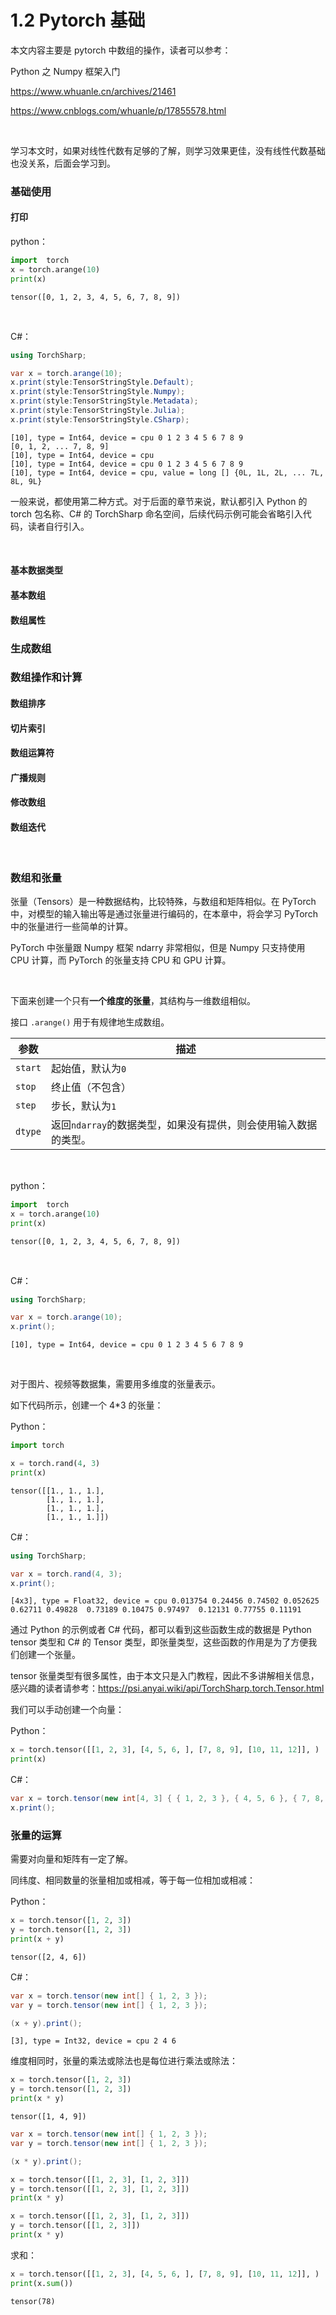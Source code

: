 # 1.2 Pytorch 基础



本文内容主要是 pytorch 中数组的操作，读者可以参考：

Python 之 Numpy 框架入门

https://www.whuanle.cn/archives/21461

https://www.cnblogs.com/whuanle/p/17855578.html

<br />

学习本文时，如果对线性代数有足够的了解，则学习效果更佳，没有线性代数基础也没关系，后面会学习到。



### 基础使用



#### 打印

python：

```python
import  torch
x = torch.arange(10)
print(x)
```

```
tensor([0, 1, 2, 3, 4, 5, 6, 7, 8, 9])
```

<br />

C#：

```csharp
using TorchSharp;

var x = torch.arange(10);
x.print(style:TensorStringStyle.Default);
x.print(style:TensorStringStyle.Numpy);
x.print(style:TensorStringStyle.Metadata);
x.print(style:TensorStringStyle.Julia);
x.print(style:TensorStringStyle.CSharp);
```

```
[10], type = Int64, device = cpu 0 1 2 3 4 5 6 7 8 9
[0, 1, 2, ... 7, 8, 9]
[10], type = Int64, device = cpu
[10], type = Int64, device = cpu 0 1 2 3 4 5 6 7 8 9
[10], type = Int64, device = cpu, value = long [] {0L, 1L, 2L, ... 7L, 8L, 9L}
```



一般来说，都使用第二种方式。对于后面的章节来说，默认都引入 Python 的 torch 包名称、C# 的 TorchSharp 命名空间，后续代码示例可能会省略引入代码，读者自行引入。

<br />



#### 基本数据类型



#### 基本数组



#### 数组属性



### 生成数组



### 数组操作和计算

#### 数组排序

#### 切片索引

#### 数组运算符

#### 广播规则

#### 修改数组

#### 数组迭代



<br />

### 数组和张量

张量（Tensors）是一种数据结构，比较特殊，与数组和矩阵相似。在 PyTorch 中，对模型的输入输出等是通过张量进行编码的，在本章中，将会学习 PyTorch 中的张量进行一些简单的计算。

PyTorch 中张量跟 Numpy 框架 ndarry 非常相似，但是 Numpy 只支持使用 CPU 计算，而 PyTorch 的张量支持 CPU 和 GPU 计算。

<br />

下面来创建一个只有**一个维度的张量**，其结构与一维数组相似。

接口 `.arange()` 用于有规律地生成数组。

| 参数    | 描述                                                         |
| ------- | ------------------------------------------------------------ |
| `start` | 起始值，默认为`0`                                            |
| `stop`  | 终止值（不包含）                                             |
| `step`  | 步长，默认为`1`                                              |
| `dtype` | 返回`ndarray`的数据类型，如果没有提供，则会使用输入数据的类型。 |

<br />

python：

```python
import  torch
x = torch.arange(10)
print(x)
```

```
tensor([0, 1, 2, 3, 4, 5, 6, 7, 8, 9])
```

<br />

C#：

```csharp
using TorchSharp;

var x = torch.arange(10);
x.print();
```

```
[10], type = Int64, device = cpu 0 1 2 3 4 5 6 7 8 9
```

<br />



对于图片、视频等数据集，需要用多维度的张量表示。

如下代码所示，创建一个 4*3 的张量：

Python：

```python
import torch

x = torch.rand(4, 3)
print(x)

```

```
tensor([[1., 1., 1.],
        [1., 1., 1.],
        [1., 1., 1.],
        [1., 1., 1.]])
```





C#：

```csharp
using TorchSharp;

var x = torch.rand(4, 3);
x.print();
```

```
[4x3], type = Float32, device = cpu 0.013754 0.24456 0.74502 0.052625 0.62711 0.49828  0.73189 0.10475 0.97497  0.12131 0.77755 0.11191
```



通过 Python 的示例或者 C# 代码，都可以看到这些函数生成的数据是 Python tensor 类型和 C# 的 Tensor 类型，即张量类型，这些函数的作用是为了方便我们创建一个张量。

tensor 张量类型有很多属性，由于本文只是入门教程，因此不多讲解相关信息，感兴趣的读者请参考：https://psi.anyai.wiki/api/TorchSharp.torch.Tensor.html



我们可以手动创建一个向量：

Python：

```python
x = torch.tensor([[1, 2, 3], [4, 5, 6, ], [7, 8, 9], [10, 11, 12]], )
print(x)
```



C#：

```csharp
var x = torch.tensor(new int[4, 3] { { 1, 2, 3 }, { 4, 5, 6 }, { 7, 8, 9 }, { 10, 11, 12 } });
x.print();
```



### 张量的运算

需要对向量和矩阵有一定了解。



同纬度、相同数量的张量相加或相减，等于每一位相加或相减：

Python：

```python
x = torch.tensor([1, 2, 3])
y = torch.tensor([1, 2, 3])
print(x + y)
```

```
tensor([2, 4, 6])
```



C#：

```csharp
var x = torch.tensor(new int[] { 1, 2, 3 });
var y = torch.tensor(new int[] { 1, 2, 3 });

(x + y).print();
```

```
[3], type = Int32, device = cpu 2 4 6
```



维度相同时，张量的乘法或除法也是每位进行乘法或除法：

```python
x = torch.tensor([1, 2, 3])
y = torch.tensor([1, 2, 3])
print(x * y)
```

```
tensor([1, 4, 9])
```



```csharp
var x = torch.tensor(new int[] { 1, 2, 3 });
var y = torch.tensor(new int[] { 1, 2, 3 });

(x * y).print();
```



```python
x = torch.tensor([[1, 2, 3], [1, 2, 3]])
y = torch.tensor([[1, 2, 3], [1, 2, 3]])
print(x * y)
```

```python
x = torch.tensor([[1, 2, 3], [1, 2, 3]])
y = torch.tensor([[1, 2, 3]])
print(x * y)
```



求和：

```python
x = torch.tensor([[1, 2, 3], [4, 5, 6, ], [7, 8, 9], [10, 11, 12]], )
print(x.sum())
```

```
tensor(78)
```
